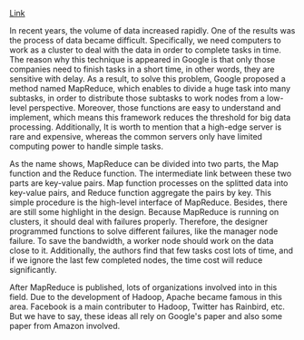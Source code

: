 [Link](https://www.usenix.org/conference/osdi-04/mapreduce-simplified-data-processing-large-clusters)

In recent years, the volume of data increased rapidly. One of the results was the process of data became difficult. Specifically, we need computers to work as a cluster to deal with the data in order to complete tasks in time. The reason why this technique is appeared in Google is that only those companies need to finish tasks in a short time, in other words, they are sensitive with delay. As a result, to solve this problem, Google proposed a method named MapReduce, which enables to divide a huge task into many subtasks, in order to distribute those subtasks to work nodes from a low-level perspective. Moreover, those functions are easy to understand and implement, which means this framework reduces the threshold for big data processing. Additionally, It is worth to mention that a high-edge server is rare and expensive, whereas the common servers only have limited computing power to handle simple tasks. 

As the name shows, MapReduce can be divided into two parts, the Map function and the Reduce function. The intermediate link between these two parts are key-value pairs. Map function processes on the splitted data into key-value pairs, and Reduce function aggregate the pairs by key. This simple procedure is the high-level interface of MapReduce. Besides, there are still some highlight in the design. Because MapReduce is running on clusters, it should deal with failures properly. Therefore, the designer programmed functions to solve different failures, like the manager node failure. To save the bandwidth, a worker node should work on the data close to it. Additionally, the authors find that few tasks cost lots of time, and if we ignore the last few completed nodes, the time cost will reduce significantly.

After MapReduce is published, lots of organizations involved into in this field. Due to the development of Hadoop, Apache became famous in this area. Facebook is a main contributer to Hadoop, Twitter has Rainbird, etc. But we have to say, these ideas all rely on Google's paper and also some paper from Amazon involved.